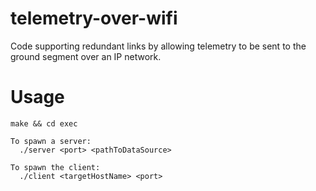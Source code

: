 telemetry-over-wifi
===================

Code supporting redundant links by allowing telemetry to be sent to the ground segment over an IP network.


Usage
=====
    make && cd exec

    To spawn a server:
      ./server <port> <pathToDataSource>

    To spawn the client:
      ./client <targetHostName> <port>
